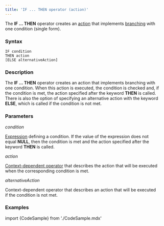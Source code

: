 ```yaml
---
title: 'IF ... THEN operator (action)'
---
```


The **IF ... THEN** operator creates an [action](Actions.md) that implements [branching](Branching_CASE_IF_MULTI.md#single-form) with one condition (single form).

### Syntax

    IF condition 
    THEN action
    [ELSE alternativeAction]

### Description

The **IF ... THEN** operator creates an action that implements branching with one condition. When this action is executed, the condition is checked and, if the condition is met, the action specified after the keyword **THEN** is called. There is also the option of specifying an alternative action with the keyword **ELSE**, which is called if the condition is not met.

### Parameters

*condition*

[Expression](Expression.md) defining a condition. If the value of the expression does not equal **NULL**, then the condition is met and the action specified after the keyword **THEN** is called.

*action*

[Context-dependent operator](Action_operator.md#context-dependent-operators) that describes the action that will be executed when the corresponding condition is met.

*alternativeAction*

Context-dependent operator that describes an action that will be executed if the condition is not met.

### Examples


import {CodeSample} from './CodeSample.mdx'

<CodeSample url="https://documentation.lsfusion.org/sample?file=ActionSample&block=ifthena"/>

  
